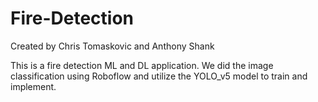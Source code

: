 # Fire-Detection

Created by Chris Tomaskovic and Anthony Shank

This is a fire detection ML and DL application. We did the image classification using Roboflow and utilize the YOLO_v5 model to train and implement.
